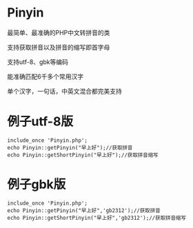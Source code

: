 # Pinyin
最简单、最准确的PHP中文转拼音的类

支持获取拼音以及拼音的缩写即首字母

支持utf-8、gbk等编码

能准确匹配6千多个常用汉字

单个汉字，一句话，中英文混合都完美支持

# 例子utf-8版
```
include_once 'Pinyin.php';    
echo Pinyin::getPinyin("早上好");//获取拼音  
echo Pinyin::getShortPinyin("早上好");//获取拼音缩写  
```
# 例子gbk版
```
include_once 'Pinyin.php';
echo Pinyin::getPinyin("早上好",'gb2312');//获取拼音
echo Pinyin::getShortPinyin("早上好",'gb2312');//获取拼音缩写
```
